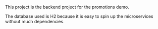 This project is the backend project for the promotions demo.

The  database used is H2  because it is easy  to spin up the microservices without much dependencies
